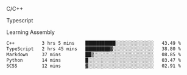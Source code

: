 <p>C/C++</p>
<p> Typescript</p>
<p>Learning Assembly</p>

<!--START_SECTION:waka-->

```txt
C++          3 hrs 5 mins    ███████████░░░░░░░░░░░░░░   43.49 %
TypeScript   2 hrs 45 mins   █████████▓░░░░░░░░░░░░░░░   38.80 %
Markdown     37 mins         ██▒░░░░░░░░░░░░░░░░░░░░░░   08.85 %
Python       14 mins         █░░░░░░░░░░░░░░░░░░░░░░░░   03.47 %
SCSS         12 mins         ▓░░░░░░░░░░░░░░░░░░░░░░░░   02.91 %
```

<!--END_SECTION:waka-->
